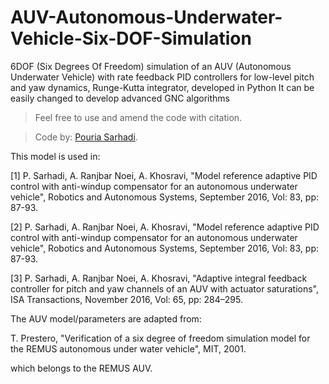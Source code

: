 # AUV-Autonomous-Underwater-Vehicle-Six-DOF-Simulation
6DOF (Six Degrees Of Freedom) simulation of an AUV (Autonomous Underwater Vehicle) with rate feedback PID controllers for low-level pitch and yaw dynamics, 
Runge-Kutta integrator, developed in Python
It can be easily changed to develop advanced GNC algorithms

> Feel free to use and amend the code with citation.

> Code by: [Pouria Sarhadi](https://go.herts.ac.uk/pouria-sarhadi).

This model is used in:

[1]  P. Sarhadi, A. Ranjbar Noei, A. Khosravi, "Model reference adaptive PID control with anti-windup compensator for an autonomous underwater vehicle", Robotics and Autonomous Systems, September 2016, Vol: 83, pp: 87-93.

[2] P. Sarhadi, A. Ranjbar Noei, A. Khosravi, "Model reference adaptive PID control with anti-windup compensator for an autonomous underwater vehicle", Robotics and Autonomous Systems, September 2016, Vol: 83, pp: 87-93.

[3] P. Sarhadi, A. Ranjbar Noei, A. Khosravi, "Adaptive integral feedback controller for pitch and yaw channels of an AUV with actuator saturations", ISA Transactions, November 2016, Vol: 65, pp: 284–295.  

The AUV model/parameters are adapted from:

T. Prestero, "Verification of a six degree of freedom simulation model for the REMUS autonomous under water vehicle", MIT, 2001.

which belongs to the REMUS AUV.
